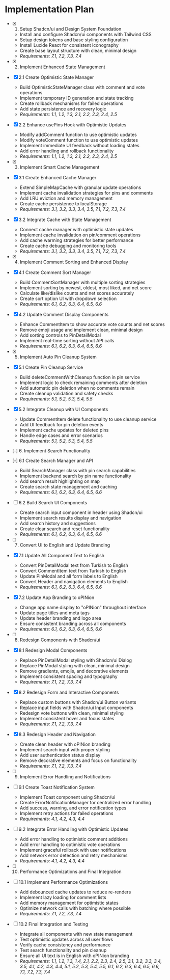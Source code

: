 # Implementation Plan

- [x] 1. Setup Shadcn/ui and Design System Foundation

  - Install and configure Shadcn/ui components with Tailwind CSS
  - Setup design tokens and base styling configuration
  - Install Lucide React for consistent iconography
  - Create base layout structure with clean, minimal design
  - _Requirements: 7.1, 7.2, 7.3, 7.4_

- [x] 2. Implement Enhanced State Management
- [x] 2.1 Create Optimistic State Manager

  - Build OptimisticStateManager class with comment and vote operations
  - Implement temporary ID generation and state tracking
  - Create rollback mechanisms for failed operations
  - Add state persistence and recovery logic
  - _Requirements: 1.1, 1.2, 1.3, 2.1, 2.2, 2.3, 2.4, 2.5_

- [x] 2.2 Enhance usePins Hook with Optimistic Updates

  - Modify addComment function to use optimistic updates
  - Modify voteComment function to use optimistic updates
  - Implement immediate UI feedback without loading states
  - Add error handling and rollback functionality
  - _Requirements: 1.1, 1.2, 1.3, 2.1, 2.2, 2.3, 2.4, 2.5_

- [x] 3. Implement Smart Cache Management
- [x] 3.1 Create Enhanced Cache Manager

  - Extend SimpleMapCache with granular update operations
  - Implement cache invalidation strategies for pins and comments
  - Add LRU eviction and memory management
  - Create cache persistence to localStorage
  - _Requirements: 3.1, 3.2, 3.3, 3.4, 3.5, 7.1, 7.2, 7.3, 7.4_

- [x] 3.2 Integrate Cache with State Management

  - Connect cache manager with optimistic state updates
  - Implement cache invalidation on pin/comment operations
  - Add cache warming strategies for better performance
  - Create cache debugging and monitoring tools
  - _Requirements: 3.1, 3.2, 3.3, 3.4, 3.5, 7.1, 7.2, 7.3, 7.4_

- [x] 4. Implement Comment Sorting and Enhanced Display
- [x] 4.1 Create Comment Sort Manager

  - Build CommentSortManager with multiple sorting strategies
  - Implement sorting by newest, oldest, most liked, and net score
  - Calculate like/dislike counts and net scores accurately
  - Create sort option UI with dropdown selection
  - _Requirements: 6.1, 6.2, 6.3, 6.4, 6.5, 6.6_

- [x] 4.2 Update Comment Display Components

  - Enhance CommentItem to show accurate vote counts and net scores
  - Remove emoji usage and implement clean, minimal design
  - Add sorting controls to PinDetailModal
  - Implement real-time sorting without API calls
  - _Requirements: 6.1, 6.2, 6.3, 6.4, 6.5, 6.6_

- [x] 5. Implement Auto Pin Cleanup System
- [x] 5.1 Create Pin Cleanup Service

  - Build deleteCommentWithCleanup function in pin service
  - Implement logic to check remaining comments after deletion
  - Add automatic pin deletion when no comments remain
  - Create cleanup validation and safety checks
  - _Requirements: 5.1, 5.2, 5.3, 5.4, 5.5_

- [x] 5.2 Integrate Cleanup with UI Components

  - Update CommentItem delete functionality to use cleanup service
  - Add UI feedback for pin deletion events
  - Implement cache updates for deleted pins
  - Handle edge cases and error scenarios
  - _Requirements: 5.1, 5.2, 5.3, 5.4, 5.5_

- [-] 6. Implement Search Functionality
- [-] 6.1 Create Search Manager and API

  - Build SearchManager class with pin search capabilities
  - Implement backend search by pin name functionality
  - Add search result highlighting on map
  - Create search state management and caching
  - _Requirements: 6.1, 6.2, 6.3, 6.4, 6.5, 6.6_

- [ ] 6.2 Build Search UI Components

  - Create search input component in header using Shadcn/ui
  - Implement search results display and navigation
  - Add search history and suggestions
  - Create clear search and reset functionality
  - _Requirements: 6.1, 6.2, 6.3, 6.4, 6.5, 6.6_

- [ ] 7. Convert UI to English and Update Branding
- [x] 7.1 Update All Component Text to English

  - Convert PinDetailModal text from Turkish to English
  - Convert CommentItem text from Turkish to English
  - Update PinModal and all form labels to English
  - Convert Header and navigation elements to English
  - _Requirements: 6.1, 6.2, 6.3, 6.4, 6.5, 6.6_

- [x] 7.2 Update App Branding to oPINion

  - Change app name display to "oPINion" throughout interface
  - Update page titles and meta tags
  - Update header branding and logo area
  - Ensure consistent branding across all components
  - _Requirements: 6.1, 6.2, 6.3, 6.4, 6.5, 6.6_

- [ ] 8. Redesign Components with Shadcn/ui
- [x] 8.1 Redesign Modal Components

  - Replace PinDetailModal styling with Shadcn/ui Dialog
  - Replace PinModal styling with clean, minimal design
  - Remove gradients, emojis, and decorative elements
  - Implement consistent spacing and typography
  - _Requirements: 7.1, 7.2, 7.3, 7.4_

- [x] 8.2 Redesign Form and Interactive Components

  - Replace custom buttons with Shadcn/ui Button variants
  - Replace input fields with Shadcn/ui Input components
  - Redesign vote buttons with clean, minimal styling
  - Implement consistent hover and focus states
  - _Requirements: 7.1, 7.2, 7.3, 7.4_

- [x] 8.3 Redesign Header and Navigation

  - Create clean header with oPINion branding
  - Implement search input with proper styling
  - Add user authentication status display
  - Remove decorative elements and focus on functionality
  - _Requirements: 7.1, 7.2, 7.3, 7.4_

- [ ] 9. Implement Error Handling and Notifications
- [ ] 9.1 Create Toast Notification System

  - Implement Toast component using Shadcn/ui
  - Create ErrorNotificationManager for centralized error handling
  - Add success, warning, and error notification types
  - Implement retry actions for failed operations
  - _Requirements: 4.1, 4.2, 4.3, 4.4_

- [ ] 9.2 Integrate Error Handling with Optimistic Updates

  - Add error handling to optimistic comment additions
  - Add error handling to optimistic vote operations
  - Implement graceful rollback with user notifications
  - Add network error detection and retry mechanisms
  - _Requirements: 4.1, 4.2, 4.3, 4.4_

- [ ] 10. Performance Optimizations and Final Integration
- [ ] 10.1 Implement Performance Optimizations

  - Add debounced cache updates to reduce re-renders
  - Implement lazy loading for comment lists
  - Add memory management for optimistic states
  - Optimize network calls with batching where possible
  - _Requirements: 7.1, 7.2, 7.3, 7.4_

- [ ] 10.2 Final Integration and Testing
  - Integrate all components with new state management
  - Test optimistic updates across all user flows
  - Verify cache consistency and performance
  - Test search functionality and pin cleanup
  - Ensure all UI text is in English with oPINion branding
  - _Requirements: 1.1, 1.2, 1.3, 1.4, 2.1, 2.2, 2.3, 2.4, 2.5, 3.1, 3.2, 3.3, 3.4, 3.5, 4.1, 4.2, 4.3, 4.4, 5.1, 5.2, 5.3, 5.4, 5.5, 6.1, 6.2, 6.3, 6.4, 6.5, 6.6, 7.1, 7.2, 7.3, 7.4_
